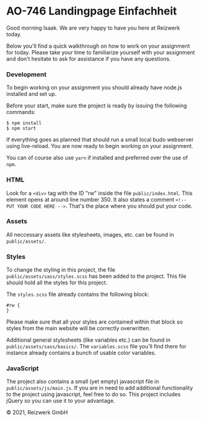 # AO-746 Landingpage Einfachheit

Good morning Isaak. We are very happy to have you here at Reizwerk today.

Below you'll find a quick walkthrough on how to work on your assignment for today. Please take your time to familiarize yourself with your assignment and don't hesitate to ask for assistance if you have any questions.

### Development

To begin working on your assignment you should already have node.js installed and set up.

Before your start, make sure the project is ready by issuing the following commands:

```
$ npm install
$ npm start
```

If everything goes as planned that should run a small local budo webserver using live-reload. You are now ready to begin working on your assignment.

You can of course also use `yarn` if installed and preferred over the use of `npm`.

### HTML

Look for a `<div>` tag with the ID "rw" inside the file `public/index.html`. This element opens at around line number 350. It also states a comment `<!-- PUT YOUR CODE HERE -->`. That's the place where you should put your code.

### Assets

All neccessary assets like stylesheets, images, etc. can be found in `public/assets/`.

### Styles

To change the styling in this project, the file `public/assets/sass/styles.scss` has been added to the project. This file should hold all the styles for this project.

The `styles.scss` file already contains the following block:

```
#rw {
}
```

Please make sure that all your styles are contained within that block so styles from the main website will be correctly overwritten.

Additional general stylesheets (like variables etc.) can be found in `public/assets/sass/basics/`. The `variables.scss` file you'll find there for instance already contains a bunch of usable color variables.

### JavaScript

The project also contains a small (yet empty) javascript file in `public/assets/js/main.js`. If you are in need to add additional functionality to the project using javascript, feel free to do so. This project includes jQuery so you can use it to your advantage.

&copy; 2021, Reizwerk GmbH
